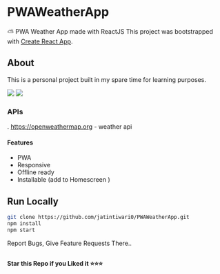 # PWAWeatherApp
⛅️ PWA Weather App made with ReactJS
This project was bootstrapped with [Create React App](https://github.com/facebook/create-react-app).

## About

This is a personal project built in my spare time for learning purposes.

<img src="https://files.catbox.moe/5k69ik.png">

<img src="https://files.catbox.moe/3e57zz.png">

### APIs

. https://openweathermap.org - weather api

#### Features

* PWA
* Responsive
* Offline ready
* Installable (add to Homescreen )

## Run Locally

```bash
git clone https://github.com/jatintiwari0/PWAWeatherApp.git
npm install
npm start
````

  
Report Bugs, Give Feature Requests There..   

##

   **Star this Repo if you Liked it ⭐⭐⭐**

